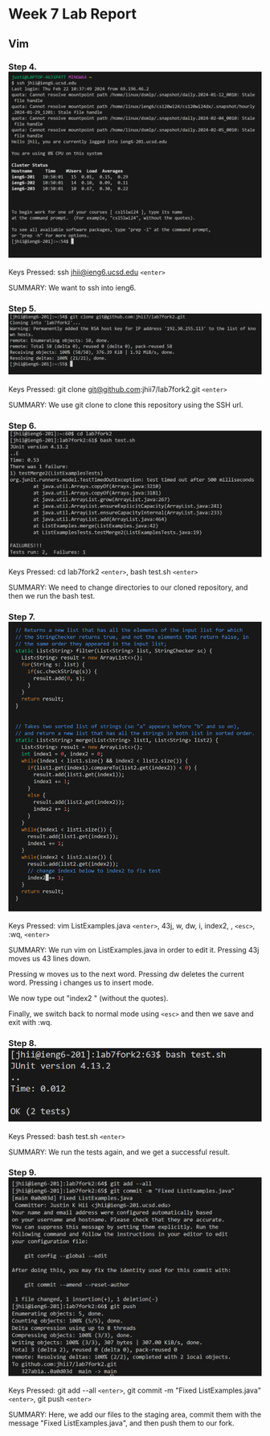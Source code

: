 # Week 7 Lab Report
## Vim
### Step 4. ![Image](step4.PNG)
Keys Pressed: ssh jhii@ieng6.ucsd.edu `<enter>`

SUMMARY: We want to ssh into ieng6.

### Step 5. ![Image](step5.PNG)
Keys Pressed: git clone git@github.com:jhii7/lab7fork2.git `<enter>`

SUMMARY: We use git clone to clone this repository using the SSH url.

### Step 6. ![Image](step6.PNG)
Keys Pressed: cd lab7fork2 `<enter>`, bash test.sh `<enter>`

SUMMARY: We need to change directories to our cloned repository, and then we run the bash test.

### Step 7. ![Image](step7.PNG)
Keys Pressed: vim ListExamples.java `<enter>`, 43j, w, dw, i, index2, , `<esc>`, :wq, `<enter>`

SUMMARY: We run vim on ListExamples.java in order to edit it. Pressing 43j moves us 43 lines down.

Pressing w moves us to the next word. Pressing dw deletes the current word. Pressing i changes us to insert mode.

We now type out "index2 " (without the quotes). 

Finally, we switch back to normal mode using `<esc>` and then we save and exit with :wq.

### Step 8. ![Image](step8.PNG)
Keys Pressed: bash test.sh `<enter>`

SUMMARY: We run the tests again, and we get a successful result.

### Step 9. ![Image](step9.PNG)
Keys Pressed: git add --all `<enter>`, git commit -m "Fixed ListExamples.java" `<enter>`, git push `<enter>`

SUMMARY: Here, we add our files to the staging area, commit them with the message "Fixed ListExamples.java", and then push them to our fork. 

